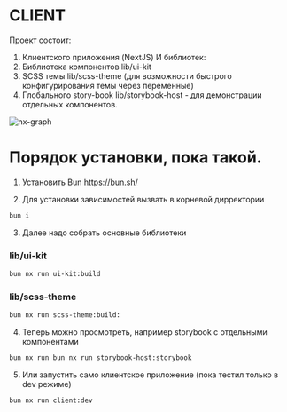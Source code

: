 
# CLIENT

Проект состоит:
1. Клиентского приложения (NextJS)
И библиотек:
2. Библиотека компонентов lib/ui-kit
3. SCSS темы lib/scss-theme (для возможности быстрого конфигурирования темы через переменные)
4. Глобального story-book lib/storybook-host - для демонстрации отдельных компонентов. 

![nx-graph](https://i.ibb.co/JpHR3km/nx-graph.png)

# Порядок установки, пока такой.
1. Установить Bun
https://bun.sh/

2. Для установки зависимостей вызвать в корневой дирректории
```bash
bun i
```

3. Далее надо собрать основные библиотеки

### lib/ui-kit

```sh
bun nx run ui-kit:build
```

### lib/scss-theme
```sh
bun nx run scss-theme:build:
```
4. Теперь можно просмотреть, например storybook с отдельными компонентами

```sh
bun nx run bun nx run storybook-host:storybook
```

5. Или запустить само клиентское приложение (пока тестил только в dev режиме)
```sh
bun nx run client:dev
```

